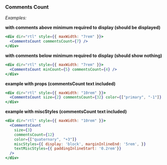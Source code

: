 ### Comments Count

*Examples:*

**with comments above minimum required to display (should be displayed)**
```jsx
<div dir="rtl" style={{ maxWidth: "7rem" }}>
  <CommentsCount commentsCount={7} />
</div>
```

**with comments below minimum required to display (should show nothing)**
```jsx
<div dir="rtl" style={{ maxWidth: "7rem" }}>
  <CommentsCount minCount={5} commentsCount={4} />
</div>
```

**example with props (commentsCount text included)**
```jsx
<div dir="rtl" style={{ maxWidth: "10rem" }}>
  <CommentsCount size={2} commentsCount={32} color={["primary", "-1"]} />
</div>
```

**example with miscStyles (commentsCount text included)**
```jsx
<div dir="rtl" style={{ maxWidth: "10rem" }}>
  <CommentsCount
    size={3}
    commentsCount={12}
    color={["quaternary", "+3"]}
    miscStyles={{ display: 'block', marginInlineEnd: '5rem', }}
    textMiscStyles={{ paddingInlineStart: '0.2rem'}}
  />
</div>
```


